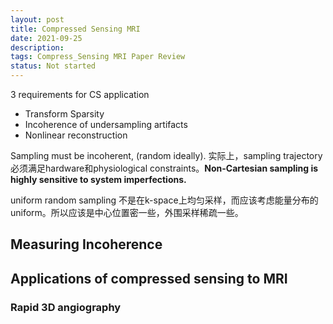 ```yaml
---
layout: post
title: Compressed Sensing MRI
date: 2021-09-25
description: 
tags: Compress_Sensing MRI Paper Review
status: Not started
---
```


3 requirements for CS application

- Transform Sparsity
- Incoherence of undersampling artifacts
- Nonlinear reconstruction

Sampling must be incoherent, (random ideally). 实际上，sampling trajectory 必须满足hardware和physiological constraints。**Non-Cartesian sampling is highly sensitive to system imperfections.**

uniform random sampling 不是在k-space上均匀采样，而应该考虑能量分布的uniform。所以应该是中心位置密一些，外围采样稀疏一些。

## Measuring Incoherence

## Applications of compressed sensing to MRI

### Rapid 3D angiography